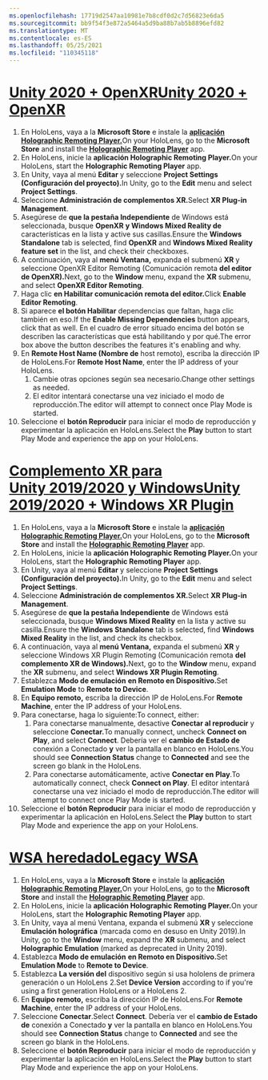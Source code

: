 ```yaml
---
ms.openlocfilehash: 17719d2547aa10981e7b8cdf0d2c7d56823e6da5
ms.sourcegitcommit: bb9f54f3e872a5464a5d9ba88b7ab5b8896efd82
ms.translationtype: MT
ms.contentlocale: es-ES
ms.lasthandoff: 05/25/2021
ms.locfileid: "110345118"
---
```

# <a name="unity-2020--openxr"></a>[<span data-ttu-id="91ead-101">Unity 2020 + OpenXR</span><span class="sxs-lookup"><span data-stu-id="91ead-101">Unity 2020 + OpenXR</span></span>](#tab/openxr)

1. <span data-ttu-id="91ead-102">En HoloLens, vaya a la **Microsoft Store** e instale la **[aplicación Holographic Remoting Player.](https://www.microsoft.com/store/p/holographic-remoting-player/9nblggh4sv40)**</span><span class="sxs-lookup"><span data-stu-id="91ead-102">On your HoloLens, go to the **Microsoft Store** and install the **[Holographic Remoting Player](https://www.microsoft.com/store/p/holographic-remoting-player/9nblggh4sv40)** app.</span></span>
1. <span data-ttu-id="91ead-103">En HoloLens, inicie la **aplicación Holographic Remoting Player.**</span><span class="sxs-lookup"><span data-stu-id="91ead-103">On your HoloLens, start the **Holographic Remoting Player** app.</span></span>
1. <span data-ttu-id="91ead-104">En Unity, vaya al menú **Editar** y seleccione **Project Settings (Configuración del proyecto).**</span><span class="sxs-lookup"><span data-stu-id="91ead-104">In Unity, go to the **Edit** menu and select **Project Settings**.</span></span>
1. <span data-ttu-id="91ead-105">Seleccione **Administración de complementos XR.**</span><span class="sxs-lookup"><span data-stu-id="91ead-105">Select **XR Plug-in Management**.</span></span>
1. <span data-ttu-id="91ead-106">Asegúrese de **que la pestaña Independiente** de Windows está seleccionada, busque **OpenXR** **y Windows Mixed Reality de** características en la lista y active sus casillas.</span><span class="sxs-lookup"><span data-stu-id="91ead-106">Ensure the **Windows Standalone** tab is selected, find **OpenXR** and **Windows Mixed Reality feature set** in the list, and check their checkboxes.</span></span>
1. <span data-ttu-id="91ead-107">A continuación, vaya al **menú Ventana,** expanda el submenú **XR** y seleccione OpenXR Editor Remoting (Comunicación remota **del editor de OpenXR).**</span><span class="sxs-lookup"><span data-stu-id="91ead-107">Next, go to the **Window** menu, expand the **XR** submenu, and select **OpenXR Editor Remoting**.</span></span>
1. <span data-ttu-id="91ead-108">Haga clic **en Habilitar comunicación remota del editor.**</span><span class="sxs-lookup"><span data-stu-id="91ead-108">Click **Enable Editor Remoting**.</span></span>
1. <span data-ttu-id="91ead-109">Si aparece **el botón Habilitar** dependencias que faltan, haga clic también en eso.</span><span class="sxs-lookup"><span data-stu-id="91ead-109">If the **Enable Missing Dependencies** button appears, click that as well.</span></span> <span data-ttu-id="91ead-110">En el cuadro de error situado encima del botón se describen las características que está habilitando y por qué.</span><span class="sxs-lookup"><span data-stu-id="91ead-110">The error box above the button describes the features it's enabling and why.</span></span>
1. <span data-ttu-id="91ead-111">En **Remote Host Name (Nombre de** host remoto), escriba la dirección IP de HoloLens.</span><span class="sxs-lookup"><span data-stu-id="91ead-111">For **Remote Host Name**, enter the IP address of your HoloLens.</span></span>
   1. <span data-ttu-id="91ead-112">Cambie otras opciones según sea necesario.</span><span class="sxs-lookup"><span data-stu-id="91ead-112">Change other settings as needed.</span></span>
   1. <span data-ttu-id="91ead-113">El editor intentará conectarse una vez iniciado el modo de reproducción.</span><span class="sxs-lookup"><span data-stu-id="91ead-113">The editor will attempt to connect once Play Mode is started.</span></span>
1. <span data-ttu-id="91ead-114">Seleccione el **botón Reproducir** para iniciar el modo de reproducción y experimentar la aplicación en HoloLens.</span><span class="sxs-lookup"><span data-stu-id="91ead-114">Select the **Play** button to start Play Mode and experience the app on your HoloLens.</span></span>

# <a name="unity-20192020--windows-xr-plugin"></a>[<span data-ttu-id="91ead-115">Complemento XR para Unity 2019/2020 y Windows</span><span class="sxs-lookup"><span data-stu-id="91ead-115">Unity 2019/2020 + Windows XR Plugin</span></span>](#tab/winxr)

1. <span data-ttu-id="91ead-116">En HoloLens, vaya a la **Microsoft Store** e instale la **[aplicación Holographic Remoting Player.](https://www.microsoft.com/store/p/holographic-remoting-player/9nblggh4sv40)**</span><span class="sxs-lookup"><span data-stu-id="91ead-116">On your HoloLens, go to the **Microsoft Store** and install the **[Holographic Remoting Player](https://www.microsoft.com/store/p/holographic-remoting-player/9nblggh4sv40)** app.</span></span>
1. <span data-ttu-id="91ead-117">En HoloLens, inicie la **aplicación Holographic Remoting Player.**</span><span class="sxs-lookup"><span data-stu-id="91ead-117">On your HoloLens, start the **Holographic Remoting Player** app.</span></span>
1. <span data-ttu-id="91ead-118">En Unity, vaya al menú **Editar** y seleccione **Project Settings (Configuración del proyecto).**</span><span class="sxs-lookup"><span data-stu-id="91ead-118">In Unity, go to the **Edit** menu and select **Project Settings**.</span></span>
1. <span data-ttu-id="91ead-119">Seleccione **Administración de complementos XR.**</span><span class="sxs-lookup"><span data-stu-id="91ead-119">Select **XR Plug-in Management**.</span></span>
1. <span data-ttu-id="91ead-120">Asegúrese de **que la pestaña Independiente** de Windows está seleccionada, busque **Windows Mixed Reality** en la lista y active su casilla.</span><span class="sxs-lookup"><span data-stu-id="91ead-120">Ensure the **Windows Standalone** tab is selected, find **Windows Mixed Reality** in the list, and check its checkbox.</span></span>
1. <span data-ttu-id="91ead-121">A continuación, vaya al **menú Ventana,** expanda el submenú **XR** y seleccione Windows XR Plugin Remoting (Comunicación remota **del complemento XR de Windows).**</span><span class="sxs-lookup"><span data-stu-id="91ead-121">Next, go to the **Window** menu, expand the **XR** submenu, and select **Windows XR Plugin Remoting**.</span></span>
1. <span data-ttu-id="91ead-122">Establezca **Modo de emulación** **en Remoto en Dispositivo.**</span><span class="sxs-lookup"><span data-stu-id="91ead-122">Set **Emulation Mode** to **Remote to Device**.</span></span>
1. <span data-ttu-id="91ead-123">En **Equipo remoto,** escriba la dirección IP de HoloLens.</span><span class="sxs-lookup"><span data-stu-id="91ead-123">For **Remote Machine**, enter the IP address of your HoloLens.</span></span>
1. <span data-ttu-id="91ead-124">Para conectarse, haga lo siguiente:</span><span class="sxs-lookup"><span data-stu-id="91ead-124">To connect, either:</span></span>
   1. <span data-ttu-id="91ead-125">Para conectarse manualmente, desactive **Conectar al reproducir** y seleccione **Conectar.**</span><span class="sxs-lookup"><span data-stu-id="91ead-125">To manually connect, uncheck **Connect on Play**, and select **Connect**.</span></span> <span data-ttu-id="91ead-126">Debería ver el **cambio de Estado de** conexión a Conectado **y** ver la pantalla en blanco en HoloLens.</span><span class="sxs-lookup"><span data-stu-id="91ead-126">You should see **Connection Status** change to **Connected** and see the screen go blank in the HoloLens.</span></span>
   1. <span data-ttu-id="91ead-127">Para conectarse automáticamente, active **Conectar en Play**.</span><span class="sxs-lookup"><span data-stu-id="91ead-127">To automatically connect, check **Connect on Play**.</span></span> <span data-ttu-id="91ead-128">El editor intentará conectarse una vez iniciado el modo de reproducción.</span><span class="sxs-lookup"><span data-stu-id="91ead-128">The editor will attempt to connect once Play Mode is started.</span></span>
1. <span data-ttu-id="91ead-129">Seleccione el **botón Reproducir** para iniciar el modo de reproducción y experimentar la aplicación en HoloLens.</span><span class="sxs-lookup"><span data-stu-id="91ead-129">Select the **Play** button to start Play Mode and experience the app on your HoloLens.</span></span>

# <a name="legacy-wsa"></a>[<span data-ttu-id="91ead-130">WSA heredado</span><span class="sxs-lookup"><span data-stu-id="91ead-130">Legacy WSA</span></span>](#tab/wsa)

1. <span data-ttu-id="91ead-131">En HoloLens, vaya a la **Microsoft Store** e instale la **[aplicación Holographic Remoting Player.](https://www.microsoft.com/store/p/holographic-remoting-player/9nblggh4sv40)**</span><span class="sxs-lookup"><span data-stu-id="91ead-131">On your HoloLens, go to the **Microsoft Store** and install the **[Holographic Remoting Player](https://www.microsoft.com/store/p/holographic-remoting-player/9nblggh4sv40)** app.</span></span>
1. <span data-ttu-id="91ead-132">En HoloLens, inicie la **aplicación Holographic Remoting Player.**</span><span class="sxs-lookup"><span data-stu-id="91ead-132">On your HoloLens, start the **Holographic Remoting Player** app.</span></span>
1. <span data-ttu-id="91ead-133">En Unity, vaya  al menú Ventana, expanda el submenú **XR** y seleccione **Emulación holográfica** (marcada como en desuso en Unity 2019).</span><span class="sxs-lookup"><span data-stu-id="91ead-133">In Unity, go to the **Window** menu, expand the **XR** submenu, and select **Holographic Emulation** (marked as deprecated in Unity 2019).</span></span>
1. <span data-ttu-id="91ead-134">Establezca **Modo de emulación** **en Remoto en Dispositivo.**</span><span class="sxs-lookup"><span data-stu-id="91ead-134">Set **Emulation Mode** to **Remote to Device**.</span></span>
1. <span data-ttu-id="91ead-135">Establezca **La versión del** dispositivo según si usa hololens de primera generación o un HoloLens 2.</span><span class="sxs-lookup"><span data-stu-id="91ead-135">Set **Device Version** according to if you're using a first generation HoloLens or a HoloLens 2.</span></span>
1. <span data-ttu-id="91ead-136">En **Equipo remoto,** escriba la dirección IP de HoloLens.</span><span class="sxs-lookup"><span data-stu-id="91ead-136">For **Remote Machine**, enter the IP address of your HoloLens.</span></span>
1. <span data-ttu-id="91ead-137">Seleccione **Conectar**.</span><span class="sxs-lookup"><span data-stu-id="91ead-137">Select **Connect**.</span></span> <span data-ttu-id="91ead-138">Debería ver el **cambio de Estado de** conexión a Conectado **y** ver la pantalla en blanco en HoloLens.</span><span class="sxs-lookup"><span data-stu-id="91ead-138">You should see **Connection Status** change to **Connected** and see the screen go blank in the HoloLens.</span></span>
1. <span data-ttu-id="91ead-139">Seleccione el **botón Reproducir** para iniciar el modo de reproducción y experimentar la aplicación en HoloLens.</span><span class="sxs-lookup"><span data-stu-id="91ead-139">Select the **Play** button to start Play Mode and experience the app on your HoloLens.</span></span>
